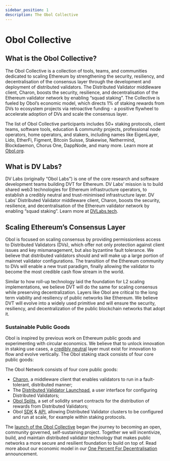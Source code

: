 ```yaml
---
sidebar_position: 1
description: The Obol Collective
---
```


# Obol Collective

## What is the Obol Collective?

The Obol Collective is a collection of tools, teams, and communities dedicated to scaling Ethereum by strengthening the security, resiliency, and decentralisation of the consensus layer through the development and deployment of distributed validators. The Distributed Validator middleware client, Charon, boosts the security, resilience, and decentralisation of the Ethereum validator network by enabling “squad staking”. The Collective is fueled by Obol’s economic model, which directs 1% of staking rewards from DVs to ecosystem projects via retroactive funding - a positive flywheel to accelerate adoption of DVs and scale the consensus layer.

The list of Obol Collective participants includes 50+ staking protocols, client teams, software tools, education & community projects, professional node operators, home operators, and stakers, including names like EigenLayer, Lido, EtherFi, Figment, Bitcoin Suisse, Stakewise, Nethermind, Blockdaemon, Chorus One, DappNode, and many more. Learn more at [Obol.org](https://obol.org).

## What is DV Labs?​

DV Labs (originally “Obol Labs”) is one of the core research and software development teams building DVT for Ethereum. DV Labs’ mission is to build shared web3 technologies for Ethereum infrastructure operators, to establish a credibly neutral and trust-minimised infrastructure layer. DV Labs’ Distributed Validator middleware client, Charon, boosts the security, resilience, and decentralisation of the Ethereum validator network by enabling “squad staking”. Learn more at [DVLabs.tech](https://dvlabs.tech).

## Scaling Ethereum’s Consensus Layer​

Obol is focused on scaling consensus by providing permissionless access to Distributed Validators (DVs), which offer not only protection against client issues and key mismanagement, but also byzantine fault tolerance. We believe that distributed validators should and will make up a large portion of mainnet validator configurations. The transition of the Ethereum community to DVs will enable a new trust paradigm, finally allowing the validator to become the most credible cash flow stream in the world.

Similar to how roll-up technology laid the foundation for L2 scaling implementations, we believe DVT will do the same for scaling consensus while preserving decentralization. Layers like Obol are critical to the long term viability and resiliency of public networks like Ethereum. We believe DVT will evolve into a widely used primitive and will ensure the security, resiliency, and decentralization of the public blockchain networks that adopt it.

### Sustainable Public Goods

Obol is inspired by previous work on Ethereum public goods and experimenting with circular economics. We believe that to unlock innovation in staking use cases, a [credibly neutral](https://blog.obol.org/why-we-built-charon-as-a-middleware/) layer must exist for innovation to flow and evolve vertically. The Obol staking stack consists of four core public goods:

The Obol Network consists of four core public goods:

* [Charon](../charon/intro.md), a middleware client that enables validators to run in a fault-tolerant, distributed manner;
* The [Distributed Validator Launchpad](launchpad.md), a user interface for configuring Distributed Validators;
* [Obol Splits](https://github.com/ObolNetwork/obol-docs/blob/main/versioned_docs/version-v1.2.0/learn/intro/obol-splits.mdx), a set of solidity smart contracts for the distribution of rewards from Distributed Validators;
* Obol [SDK](../../sdk/index.md) & [API](https://docs.obol.org/api), allowing Distributed Validator clusters to be configured and run at scale, for example within staking protocols.

The [launch of the Obol Collective](https://blog.obol.org/announcing-the-obol-collective/) began the journey to becoming an open, community governed, self-sustaining project. Together we will incentivize, build, and maintain distributed validator technology that makes public networks a more secure and resilient foundation to build on top of. Read more about our economic model in our [One Percent For Decentralisation](https://blog.obol.tech/1-percent-for-decentralisation/) announcement.
